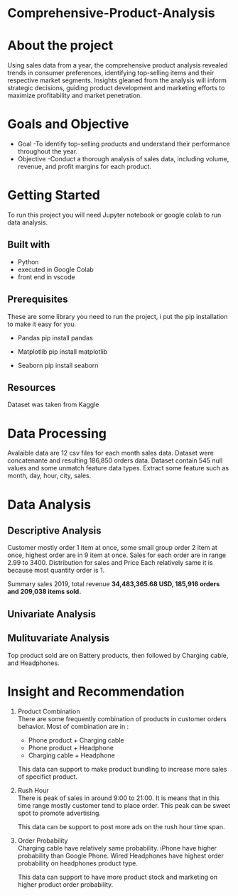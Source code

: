 # Comprehensive-Product-Analysis
# About the project
Using sales data from a year, the comprehensive product analysis revealed trends in consumer preferences, identifying top-selling items and their respective market segments. Insights gleaned from the analysis will inform strategic decisions, guiding product development and marketing efforts to maximize profitability and market penetration.

# Goals and Objective
  * Goal
    -To identify top-selling products and understand their performance throughout the year.
  * Objective
    -Conduct a thorough analysis of sales data, including volume, revenue, and profit margins for each product.



# Getting Started
To run this project you will need Jupyter notebook or google colab to run data analysis.
## Built with
- Python
- executed in Google Colab
- front end in vscode

## Prerequisites
These are some library you need to run the project, i put the pip installation to make it easy for you.


* Pandas
  pip install pandas
  
* Matplotlib 
  pip install matplotlib

* Seaborn
  pip install seaborn
 

## Resources
Dataset was taken from Kaggle
# Data Processing
Avalaible data are 12 csv files for each month sales data. Dataset were concatenante and resulting 186,850 orders data. Dataset contain 545 null values and some unmatch feature data types. Extract some feature such as month, day, hour, city, sales.
# Data Analysis
## Descriptive Analysis


Customer mostly order 1 item at once, some small group order 2 item at once, highest order are in 9 item at once. Sales for each order are in range 2.99 to 3400. Distribution for sales and Price Each relatively same it is because most quantity order is 1.

Summary sales 2019, total revenue <b>34,483,365.68 USD, 185,916 orders and 209,038 items sold.</b>

## Univariate Analysis
## Mulituvariate Analysis

Top product sold are on Battery products, then followed by Charging cable, and Headphones.

# Insight and Recommendation

1. Product Combination <br>
There are some frequently combination of products in customer orders behavior. Most of combination are in : 


    - Phone product + Charging cable 
    - Phone product + Headphone
    - Charging cable + Headphone

    This data can support to make product bundling to increase more sales of specifict product.

2. Rush Hour <br>
There is peak of sales in around 9:00 to 21:00. It is means that in this time range mostly customer tend to place order. This peak can be sweet spot to promote advertising.

    This data can be support to post more ads on the rush hour time span.

3. Order Probability <br>
Charging cable have relatively same probability. iPhone have higher probability than Google Phone. Wired Headphones have highest order probability on headphones product type.

    This data can support to have more product stock and marketing on higher product order probability.

